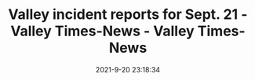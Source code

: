 ---
"title": "Valley incident reports for Sept. 21 - Valley Times-News - Valley Times-News"
"date": "2021-9-20 23:18:34"
"feed_name": "GOOGLENEWSINDUSTRIAL"
"feed_website": "https://news.google.com/search?q=industrial%2Bincident&hl=en-US&gl=US&ceid=US:en"
"feed_rss": "https://news.google.com/rss/search?q=industrial%2Bincident&hl=en-US&gl=US&ceid=US:en"
"link": "https://www.valleytimes-news.com/2021/09/valley-incident-reports-for-sept-21/"
"file": "_posts/2021-1-1-4898b0b89bf39090b107c412dc731c415de84038.md"
"accident": "0"
"drilling": "0"
"dead": "0"
"injured": "0"
"where": "unknown site"
---